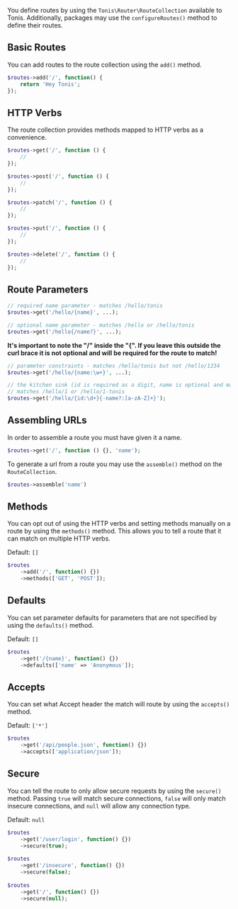 You define routes by using the `Tonis\Router\RouteCollection` available to Tonis. Additionally, packages may
use the `configureRoutes()` method to define their routes.

Basic Routes
------------

You can add routes to the route collection using the `add()` method. 

```php
$routes->add('/', function() {
    return 'Hey Tonis';
});
```

HTTP Verbs
----------

The route collection provides methods mapped to HTTP verbs as a convenience.

```php
$routes->get('/', function () {
    //
});

$routes->post('/', function () {
    //
});

$routes->patch('/', function () {
    //
});

$routes->put('/', function () {
    //
});

$routes->delete('/', function () {
    //
});
```

Route Parameters
----------------

```php
// required name parameter - matches /hello/tonis
$routes->get('/hello/{name}', ...);

// optional name parameter - matches /hello or /hello/tonis
$routes->get('/hello{/name?}', ...);
```

**It's important to note the "/" inside the "{". If you leave this outside the curl brace it is not optional and will
be required for the route to match!**

```php
// parameter constraints - matches /hello/tonis but not /hello/1234
$routes->get('/hello/{name:\w+}', ...);

// the kitchen sink (id is required as a digit, name is optional and matches a-z and A-Z
// matches /hello/1 or /hello/1-tonis
$routes->get('/hello/{id:\d+}{-name?:[a-zA-Z]+}');
```

Assembling URLs
---------------

In order to assemble a route you must have given it a name.

```php
$routes->get('/', function () {}, 'name');
```

To generate a url from a route you may use the `assemble()` method on the `RouteCollection`.
 
```php
$routes->assemble('name')
```

Methods
-------

You can opt out of using the HTTP verbs and setting methods manually on a route by using the `methods()` method.
This allows you to tell a route that it can match on multiple HTTP verbs.

Default: `[]`

```php
$routes
    ->add('/', function() {})
    ->methods(['GET', 'POST']);
```

Defaults
--------

You can set parameter defaults for parameters that are not specified by using the `defaults()` method.

Default: `[]`

```php
$routes
    ->get('/{name}', function() {})
    ->defaults(['name' => 'Anonymous']);
```

Accepts
-------

You can set what Accept header the match will route by using the `accepts()` method.

Default: `['*']`

```php
$routes
    ->get('/api/people.json', function() {})
    ->accepts(['application/json']);
```

Secure
------

You can tell the route to only allow secure requests by using the `secure()` method. Passing
`true` will match secure connections, `false` will only match insecure connections, and `null` will
allow any connection type.

Default: `null`

```php
$routes
    ->get('/user/login', function() {})
    ->secure(true);
    
$routes
    ->get('/insecure', function() {})
    ->secure(false);
    
$routes
    ->get('/', function() {})
    ->secure(null);
```
